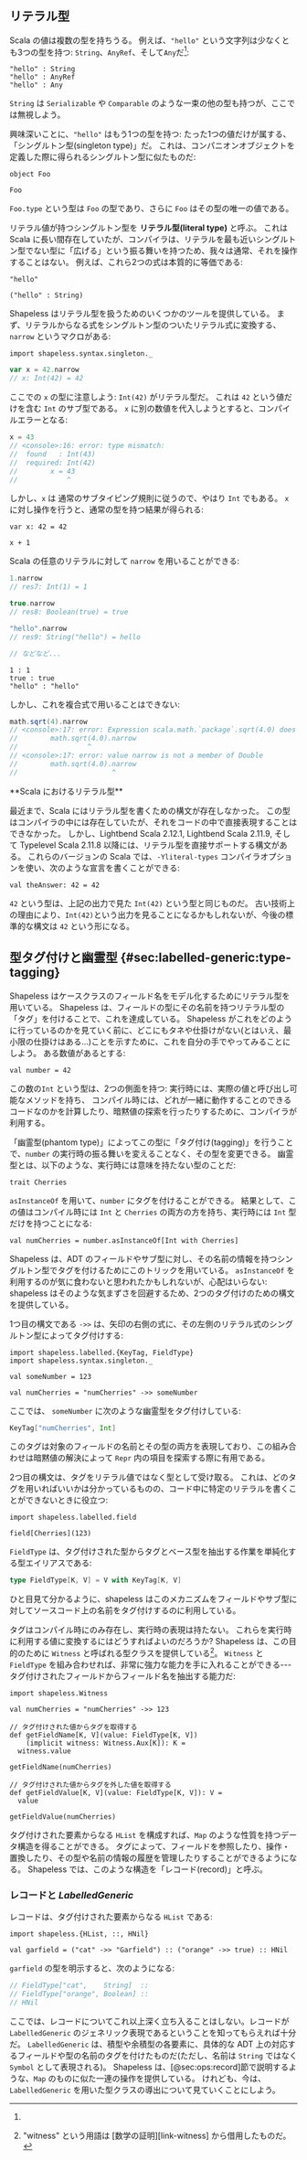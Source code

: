 ## リテラル型

Scala の値は複数の型を持ちうる。
例えば、`"hello"` という文字列は少なくとも3つの型を持つ: `String`、`AnyRef`、そして`Any`だ[^multiple-inheritance]:

```tut:book
"hello" : String
"hello" : AnyRef
"hello" : Any
```

[^multiple-inheritance]:
`String` は `Serializable` や `Comparable` のような一束の他の型も持つが、ここでは無視しよう。

興味深いことに、`"hello"` はもう1つの型を持つ:
たった1つの値だけが属する、「シングルトン型(singleton type)」だ。
これは、コンパニオンオブジェクトを定義した際に得られるシングルトン型に似たものだ:

```tut:book:silent
object Foo
```

```tut:book
Foo
```

`Foo.type` という型は `Foo` の型であり、さらに `Foo` はその型の唯一の値である。

リテラル値が持つシングルトン型を **リテラル型(literal type)** と呼ぶ。
これは Scala に長い間存在していたが、コンパイラは、リテラルを最も近いシングルトン型でない型に「広げる」という振る舞いを持つため、我々は通常、それを操作することはない。
例えば、これら2つの式は本質的に等価である:

```tut:book
"hello"

("hello" : String)
```

Shapeless はリテラル型を扱うためのいくつかのツールを提供している。
まず、リテラルからなる式をシングルトン型のついたリテラル式に変換する、`narrow` というマクロがある:

```tut:book:silent
import shapeless.syntax.singleton._
```

```scala
var x = 42.narrow
// x: Int(42) = 42
```

ここでの `x` の型に注意しよう: `Int(42)` がリテラル型だ。
これは `42` という値だけを含む `Int` のサブ型である。
`x` に別の数値を代入しようとすると、コンパイルエラーとなる:

```scala
x = 43
// <console>:16: error: type mismatch:
//  found   : Int(43)
//  required: Int(42)
//        x = 43
//            ^
```

しかし、`x` は 通常のサブタイピング規則に従うので、やはり `Int` でもある。
`x` に対し操作を行うと、通常の型を持つ結果が得られる:

```tut:book:invisible
var x: 42 = 42
```

```tut:book
x + 1
```

Scala の任意のリテラルに対して `narrow` を用いることができる:

```scala
1.narrow
// res7: Int(1) = 1

true.narrow
// res8: Boolean(true) = true

"hello".narrow
// res9: String("hello") = hello

// などなど...
```

```tut:book:invisible
1 : 1
true : true
"hello" : "hello"
```

しかし、これを複合式で用いることはできない:

```scala
math.sqrt(4).narrow
// <console>:17: error: Expression scala.math.`package`.sqrt(4.0) does not evaluate to a constant or a stable reference value
//        math.sqrt(4.0).narrow
//                 ^
// <console>:17: error: value narrow is not a member of Double
//        math.sqrt(4.0).narrow
//                       ^
```

<div class="callout callout-info">
**Scala におけるリテラル型**

最近まで、Scala にはリテラル型を書くための構文が存在しなかった。
この型はコンパイラの中には存在していたが、それをコードの中で直接表現することはできなかった。
しかし、Lightbend Scala 2.12.1, Lightbend Scala 2.11.9, そして Typelevel Scala 2.11.8 以降には、リテラル型を直接サポートする構文がある。
これらのバージョンの Scala では、`-Yliteral-types` コンパイラオプションを使い、次のような宣言を書くことができる:

```tut:book
val theAnswer: 42 = 42
```

`42` という型は、上記の出力で見た `Int(42)` という型と同じものだ。
古い技術上の理由により、`Int(42)`という出力を見ることになるかもしれないが、今後の標準的な構文は `42` という形になる。
</div>

## 型タグ付けと幽霊型 {#sec:labelled-generic:type-tagging}

Shapeless はケースクラスのフィールド名をモデル化するためにリテラル型を用いている。
Shapeless は、フィールドの型にその名前を持つリテラル型の「タグ」を付けることで、これを達成している。
Shapeless がこれをどのように行っているのかを見ていく前に、どこにもタネや仕掛けがない(とはいえ、最小限の仕掛けはある…)ことを示すために、これを自分の手でやってみることにしよう。
ある数値があるとする:

```tut:book:silent
val number = 42
```

この数の`Int` という型は、2つの側面を持つ:
実行時には、実際の値と呼び出し可能なメソッドを持ち、
コンパイル時には、どれが一緒に動作することのできるコードなのかを計算したり、暗黙値の探索を行ったりするために、コンパイラが利用する。

「幽霊型(phantom type)」によってこの型に「タグ付け(tagging)」を行うことで、`number` の実行時の振る舞いを変えることなく、その型を変更できる。
幽霊型とは、以下のような、実行時には意味を持たない型のことだ:

```tut:book:silent
trait Cherries
```

`asInstanceOf` を用いて、`number` にタグを付けることができる。
結果として、この値はコンパイル時には `Int` と `Cherries` の両方の方を持ち、実行時には `Int` 型だけを持つことになる:

```tut:book
val numCherries = number.asInstanceOf[Int with Cherries]
```

Shapeless は、ADT のフィールドやサブ型に対し、その名前の情報を持つシングルトン型でタグを付けるためにこのトリックを用いている。
`asInstanceOf` を利用するのが気に食わないと思われたかもしれないが、心配はいらない:
shapeless はそのような気まずさを回避するため、2つのタグ付けのための構文を提供している。

1つ目の構文である `->>` は、矢印の右側の式に、その左側のリテラル式のシングルトン型によってタグ付けする:

```tut:book:silent
import shapeless.labelled.{KeyTag, FieldType}
import shapeless.syntax.singleton._

val someNumber = 123
```

```tut:book
val numCherries = "numCherries" ->> someNumber
```

ここでは、 `someNumber` に次のような幽霊型をタグ付けしている:

```scala
KeyTag["numCherries", Int]
```

このタグは対象のフィールドの名前とその型の両方を表現しており、この組み合わせは暗黙値の解決によって `Repr` 内の項目を探索する際に有用である。

2つ目の構文は、タグをリテラル値ではなく型として受け取る。
これは、どのタグを用いればいいかは分かっているものの、コード中に特定のリテラルを書くことができないときに役立つ:

```tut:book:silent
import shapeless.labelled.field
```

```tut:book
field[Cherries](123)
```

`FieldType` は、タグ付けされた型からタグとベース型を抽出する作業を単純化する型エイリアスである:

```scala
type FieldType[K, V] = V with KeyTag[K, V]
```

ひと目見て分かるように、shapeless はこのメカニズムをフィールドやサブ型に対してソースコード上の名前をタグ付けするのに利用している。

タグはコンパイル時にのみ存在し、実行時の表現は持たない。
これらを実行時に利用する値に変換するにはどうすればよいのだろうか?
Shapeless は、この目的のために `Witness` と呼ばれる型クラスを提供している[^witness]。
`Witness` と `FieldType` を組み合わせれば、非常に強力な能力を手に入れることができる---タグ付けされたフィールドからフィールド名を抽出する能力だ:

[^witness]: "witness" という用語は [数学の証明][link-witness] から借用したものだ。

```tut:book:silent
import shapeless.Witness
```

```tut:book
val numCherries = "numCherries" ->> 123
```

```tut:book:silent
// タグ付けされた値からタグを取得する
def getFieldName[K, V](value: FieldType[K, V])
    (implicit witness: Witness.Aux[K]): K =
  witness.value
```

```tut:book
getFieldName(numCherries)
```

```tut:book:silent
// タグ付けされた値からタグを外した値を取得する
def getFieldValue[K, V](value: FieldType[K, V]): V =
  value
```

```tut:book
getFieldValue(numCherries)
```

タグ付けされた要素からなる `HList` を構成すれば、`Map` のような性質を持つデータ構造を得ることができる。
タグによって、フィールドを参照したり、操作・置換したり、その型や名前の情報の履歴を管理したりすることができるようになる。
Shapeless では、このような構造を「レコード(record)」と呼ぶ。

### レコードと *LabelledGeneric*

レコードは、タグ付けされた要素からなる `HList` である:

```tut:book:silent
import shapeless.{HList, ::, HNil}
```

```tut:book
val garfield = ("cat" ->> "Garfield") :: ("orange" ->> true) :: HNil
```

`garfield` の型を明示すると、次のようになる:

```scala
// FieldType["cat",    String]  ::
// FieldType["orange", Boolean] ::
// HNil
```

ここでは、レコードについてこれ以上深く立ち入ることはしない。レコードが `LabelledGeneric` のジェネリック表現であるということを知ってもらえれば十分だ。
`LabelledGeneric` は、積型や余積型の各要素に、具体的な ADT 上の対応するフィールドや型の名前のタグを付けたものだ(ただし、名前は `String` ではなく `Symbol` として表現される)。
Shapeless は、[@sec:ops:record]節で説明するような、`Map` のものに似た一連の操作を提供している。
けれども、今は、`LabelledGeneric` を用いた型クラスの導出について見ていくことにしよう。
